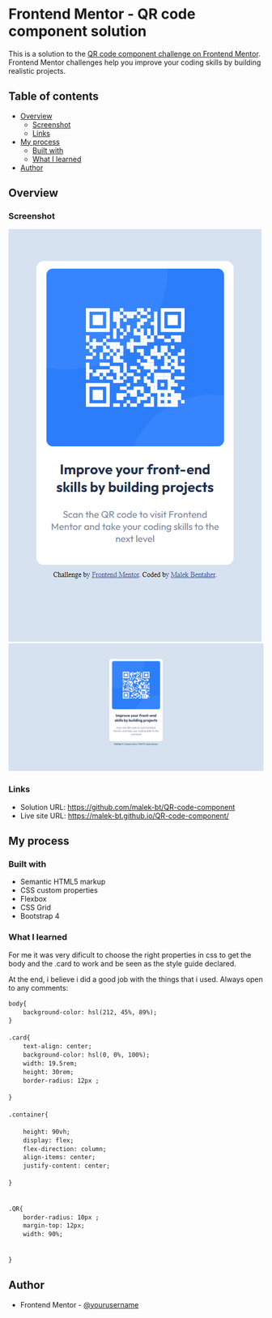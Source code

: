 # Frontend Mentor - QR code component solution

This is a solution to the [QR code component challenge on Frontend Mentor](https://www.frontendmentor.io/challenges/qr-code-component-iux_sIO_H). Frontend Mentor challenges help you improve your coding skills by building realistic projects. 

## Table of contents

- [Overview](#overview)
  - [Screenshot](#screenshot)
  - [Links](#links)
- [My process](#my-process)
  - [Built with](#built-with)
  - [What I learned](#what-i-learned)
- [Author](#author)



## Overview

### Screenshot

![](screen1.png)
![](screen2.png)

 
### Links

- Solution URL: https://github.com/malek-bt/QR-code-component
- Live site URL: https://malek-bt.github.io/QR-code-component/


## My process

### Built with

- Semantic HTML5 markup
- CSS custom properties
- Flexbox
- CSS Grid
- Bootstrap 4

### What I learned

For me it was very dificult to choose the right properties in css to get the body and the .card to work and be seen as the style guide declared.

At the end, i believe i did a good job with the things that i used. Always open to any comments:

```html
body{
    background-color: hsl(212, 45%, 89%);
}

.card{
    text-align: center;
    background-color: hsl(0, 0%, 100%);
    width: 19.5rem;
    height: 30rem;
    border-radius: 12px ;
    
}

.container{
    
    height: 90vh;
    display: flex;
    flex-direction: column;
    align-items: center;
    justify-content: center;
    
}


.QR{
    border-radius: 10px ;
    margin-top: 12px;
    width: 90%;
    
    
}
```
## Author


- Frontend Mentor - [@yourusername](https://www.frontendmentor.io/profile/malek-bt)



